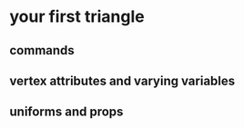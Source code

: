 # your first triangle

## commands

<script show>
const regl = require('regl')()

const drawTriangle = regl({
  vert: `
  precision mediump float;
  attribute vec2 position;
  void main () {
    gl_Position = vec4(position, 0, 1);
  }
  `,

  frag: `
  void main () {
    gl_FragColor = vec4(1, 1, 1, 1);
  }
  `,

  attributes: {
    position: [
      [1, 0],
      [0, 1],
      [-1, -1]
    ]
  },

  count: 3
})

regl.frame(() => {
  regl.clear({
    color: [0, 0, 0, 1],
    depth: 1
  })

  drawTriangle()
})
</script>

## vertex attributes and varying variables

<script show>
const regl = require('regl')()

const drawTriangle = regl({
  vert: `
  precision mediump float;
  attribute vec2 position;
  attribute vec3 color;
  varying vec3 fcolor;
  void main () {
    fcolor = color;
    gl_Position = vec4(position, 0, 1);
  }
  `,

  frag: `
  precision mediump float;
  varying vec3 fcolor;
  void main () {
    gl_FragColor = vec4(sqrt(fcolor), 1);
  }
  `,

  attributes: {
    position: [
      [1, 0],
      [0, 1],
      [-1, -1]
    ],

    color: [
      [1, 0, 0],
      [0, 1, 0],
      [0, 0, 1]
    ]
  },

  count: 3
})

regl.frame(() => {
  regl.clear({
    color: [0, 0, 0, 1],
    depth: 1
  })

  drawTriangle()
})
</script>

## uniforms and props

<script show>
const regl = require('regl')()

const drawTriangle = regl({
  vert: `
  precision mediump float;
  uniform float scale;
  attribute vec2 position;
  attribute vec3 color;
  varying vec3 fcolor;
  void main () {
    fcolor = color;
    gl_Position = vec4(scale * position, 0, 1);
  }
  `,

  frag: `
  precision mediump float;
  varying vec3 fcolor;
  void main () {
    gl_FragColor = vec4(sqrt(fcolor), 1);
  }
  `,

  attributes: {
    position: [
      [1, 0],
      [0, 1],
      [-1, -1]
    ],

    color: [
      [1, 0, 0],
      [0, 1, 0],
      [0, 0, 1]
    ]
  },

  uniforms: {
    scale: 0.25
  },

  count: 3
})

regl.frame(() => {
  regl.clear({
    color: [0, 0, 0, 1],
    depth: 1
  })

  drawTriangle()
})
</script>
